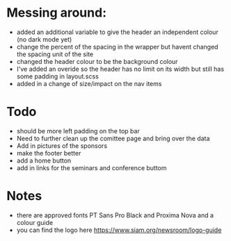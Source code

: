 # Messing around: 

- added an additional variable to give the header an independent colour (no dark mode yet) 
- change the percent of the spacing in the wrapper but havent changed the spacing unit of the site 
- changed the header colour to be the background colour 
- I've added an overide so the header has no limit on its width but still has some padding in layout.scss
- added in a change of size/impact on the nav items 


# Todo 

- should be more left padding on the top bar 
- Need to further clean up the comittee page and bring over the data
- Add in pictures of the sponsors 
- make the footer better
- add a home button 
- add in links for the seminars and conference buttom 






# Notes

- there are approved fonts PT Sans Pro Black and Proxima Nova and a colour guide 
- you can find the logo here https://www.siam.org/newsroom/logo-guide
